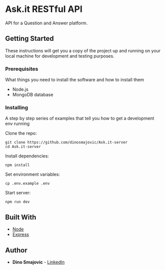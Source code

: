 # Ask.it RESTful API

API for a Question and Answer platform.

## Getting Started

These instructions will get you a copy of the project up and running on your local machine for development and testing purposes.

### Prerequisites

What things you need to install the software and how to install them

- Node.js
- MongoDB database

### Installing

A step by step series of examples that tell you how to get a development env running


Clone the repo:

```
git clone https://github.com/dinosmajovic/Ask.it-server
cd Ask.it-server
```

Install dependencies:

```
npm install
```

Set environment variables:

```
cp .env.example .env
```

Start server:

```
npm run dev
```

## Built With

* [Node](https://nodejs.org)
* [Express](https://expressjs.com)

## Author

* **Dino Smajovic** - [LinkedIn](https://www.linkedin.com/in/smajovicdino)
